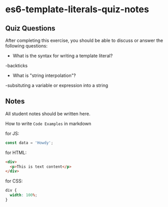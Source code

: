 # es6-template-literals-quiz-notes

## Quiz Questions

After completing this exercise, you should be able to discuss or answer the following questions:

- What is the syntax for writing a template literal?

-backticks

- What is "string interpolation"?

-subsituting a variable or expression into a string

## Notes

All student notes should be written here.

How to write `Code Examples` in markdown

for JS:

```javascript
const data = 'Howdy';
```

for HTML:

```html
<div>
  <p>This is text content</p>
</div>
```

for CSS:

```css
div {
  width: 100%;
}
```
